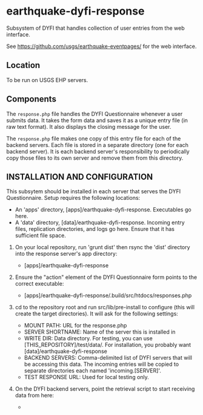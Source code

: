 earthquake-dyfi-response
==============

Subsystem of DYFI that handles collection of user entries from the
web interface.

See https://github.com/usgs/earthquake-eventpages/ for the web interface.


Location
--------

To be run on USGS EHP servers.

Components
----------

The `response.php` file handles the DYFI Questionnaire
whenever a user submits data.
It takes the form data and saves it as a unique
entry file (in raw text format). It also displays the closing
message for the user.

The `response.php` file makes one copy of this entry file for each of the backend servers. Each file is stored in a separate 
directory (one for each backend server). It is each backend server's
responsibility to periodically copy those files to its own server
and remove them from this directory.


INSTALLATION AND CONFIGURATION
------------------------------

This subsytem should be installed in each server that serves the DYFI Questionnaire. Setup requires the following locations:

- An 'apps' directory, [apps]/earthquake-dyfi-response. Executables go here. 
- A 'data' directory, [data]/earthquake-dyfi-response. Incoming entry files, replication directories, and logs go here. Ensure that it has sufficient file space.

1. On your local repository, run 'grunt dist' then rsync the 'dist' directory into the response server's app directory:
    - [apps]/earthquake-dyfi-response

2. Ensure the "action" element of the DYFI Questionnaire form points to the correct executable: 
    - [apps]/earthquake-dyfi-response/.build/src/htdocs/responses.php

3. cd to the repository root and run src/lib/pre-install to configure (this will create the target directories). It will ask for the following settings:
    - MOUNT PATH: URL for the response.php
    - SERVER SHORTNAME: Name of the server this is installed in
    - WRITE DIR: Data directory. For testing, you can use [THIS_REPOSITORY]/test/data/. For installation, you probably want [data]/earthquake-dyfi-response
    - BACKEND SERVERS: Comma-delimited list of DYFI servers that will be accessing this data. The incoming entries will be copied to separate directories each named 'incoming.[SERVER]'.
    - TEST RESPONSE URL: Used for local testing only.

5. On the DYFI backend servers, point the retrieval script to start receiving data from here: 
    - [fullservername]:[data]/earthquake-dyfi-response/incoming.[server]/


